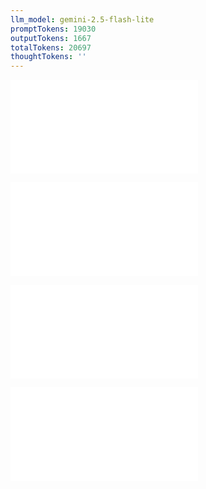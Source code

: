 ```yaml
---
llm_model: gemini-2.5-flash-lite
promptTokens: 19030
outputTokens: 1667
totalTokens: 20697
thoughtTokens: ''
---
```


![@](steps/_.6ae46e0b.md)

![@](steps/Revised%20Concept%201.9110a1f8.md)

![@](steps/response.4fd02396.md)

![@](steps/response.37000732.md)